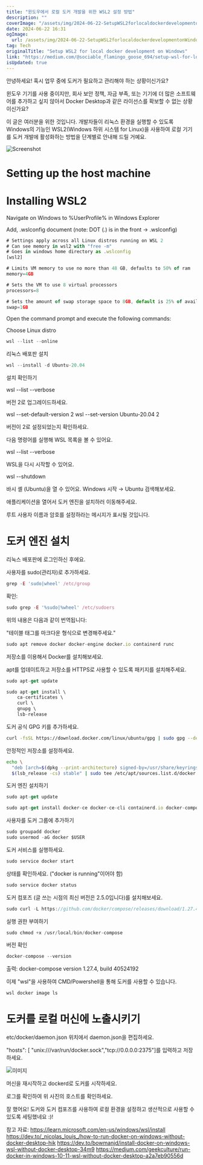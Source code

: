 ```yaml
---
title: "윈도우에서 로컬 도커 개발을 위한 WSL2 설정 방법"
description: ""
coverImage: "/assets/img/2024-06-22-SetupWSL2forlocaldockerdevelopmentonWindows_0.png"
date: 2024-06-22 16:31
ogImage: 
  url: /assets/img/2024-06-22-SetupWSL2forlocaldockerdevelopmentonWindows_0.png
tag: Tech
originalTitle: "Setup WSL2 for local docker development on Windows"
link: "https://medium.com/@sociable_flamingo_goose_694/setup-wsl-for-local-docker-development-on-windows-f0767e0a72d4"
isUpdated: true
---
```






안녕하세요! 혹시 업무 중에 도커가 필요하고 관리해야 하는 상황이신가요?

윈도우 기기를 사용 중이지만, 회사 보안 정책, 자금 부족, 또는 기기에 더 많은 소프트웨어를 추가하고 싶지 않아서 Docker Desktop과 같은 라이선스를 확보할 수 없는 상황이신가요?

이 글은 여러분을 위한 것입니다. 개발자들이 리눅스 환경을 실행할 수 있도록 Windows의 기능인 WSL2(Windows 하위 시스템 for Linux)을 사용하여 로컬 기기를 도커 개발에 활성화하는 방법을 단계별로 안내해 드릴 거예요.

<div class="content-ad"></div>


![Screenshot](/assets/img/2024-06-22-SetupWSL2forlocaldockerdevelopmentonWindows_0.png)

# Setting up the host machine

# Installing WSL2

Navigate on Windows to %UserProfile% in Windows Explorer


<div class="content-ad"></div>


Add, .wslconfig document (note: DOT (.) is in the front → .wslconfig)

```js
# Settings apply across all Linux distros running on WSL 2
# Can see memory in wsl2 with "free -m"
# Goes in windows home directory as .wslconfig
[wsl2]

# Limits VM memory to use no more than 48 GB, defaults to 50% of ram
memory=4GB

# Sets the VM to use 8 virtual processors
processors=8

# Sets the amount of swap storage space to 8GB, default is 25% of available RAM
swap=1GB
```

Open the command prompt and execute the following commands:

Choose Linux distro


<div class="content-ad"></div>

```js
wsl --list --online
```

리눅스 배포판 설치

```js
wsl --install -d Ubuntu-20.04
```

설치 확인하기

<div class="content-ad"></div>


wsl --list --verbose


버전 2로 업그레이드하세요.


wsl --set-default-version 2
wsl --set-version Ubuntu-20.04 2


버전이 2로 설정되었는지 확인하세요.

<div class="content-ad"></div>


다음 명령어를 실행해 WSL 목록을 볼 수 있어요.


wsl --list --verbose


WSL을 다시 시작할 수 있어요.


wsl --shutdown


바시 셸 (Ubuntu)을 열 수 있어요. Windows 시작 → Ubuntu 검색해보세요.

<div class="content-ad"></div>

애플리케이션을 열어서 도커 엔진을 설치하러 이동해주세요.

루트 사용자 이름과 암호를 설정하라는 메시지가 표시될 것입니다.

# 도커 엔진 설치

리눅스 배포판에 로그인하신 후에요.

<div class="content-ad"></div>

사용자를 sudo(관리자)로 추가하세요.

```js
grep -E 'sudo|wheel' /etc/group
```

확인:

```js
sudo grep -E '%sudo|%wheel' /etc/sudoers
```

<div class="content-ad"></div>

위의 내용은 다음과 같이 번역됩니다:

"테이블 태그를 마크다운 형식으로 변경해주세요."

<div class="content-ad"></div>

```js
sudo apt remove docker docker-engine docker.io containerd runc
```

저장소를 이용해서 Docker를 설치해보세요.

apt를 업데이트하고 저장소를 HTTPS로 사용할 수 있도록 패키지를 설치해주세요.

```js
sudo apt-get update

sudo apt-get install \
    ca-certificates \
    curl \
    gnupg \
    lsb-release
```

<div class="content-ad"></div>

도커 공식 GPG 키를 추가하세요.

```bash
curl -fsSL https://download.docker.com/linux/ubuntu/gpg | sudo gpg --dearmor -o /usr/share/keyrings/docker-archive-keyring.gpg
```

안정적인 저장소를 설정하세요.

```bash
echo \
  "deb [arch=$(dpkg --print-architecture) signed-by=/usr/share/keyrings/docker-archive-keyring.gpg] https://download.docker.com/linux/ubuntu \
  $(lsb_release -cs) stable" | sudo tee /etc/apt/sources.list.d/docker.list > /dev/null
```

<div class="content-ad"></div>

도커 엔진 설치하기

```js
sudo apt-get update

sudo apt-get install docker-ce docker-ce-cli containerd.io docker-compose-plugin
```

사용자를 도커 그룹에 추가하기

```js
sudo groupadd docker
sudo usermod -aG docker $USER
```

<div class="content-ad"></div>

도커 서비스를 실행하세요.

```js
sudo service docker start
```

상태를 확인하세요. ("docker is running"이어야 함)

```js
sudo service docker status
```

<div class="content-ad"></div>

도커 컴포즈 (글 쓰는 시점의 최신 버전은 2.5.0입니다)를 설치해보세요.

```js
sudo curl -L https://github.com/docker/compose/releases/download/1.27.4/docker-compose-`uname -s`-`uname -m` -o /usr/local/bin/docker-compose
```

실행 권한 부여하기

```js
sudo chmod +x /usr/local/bin/docker-compose
```

<div class="content-ad"></div>

버전 확인

```js
docker-compose --version
```

출력: docker-compose version 1.27.4, build 40524192

이제 "wsl"을 사용하여 CMD/Powershell을 통해 도커를 사용할 수 있습니다.

<div class="content-ad"></div>

```js
wsl docker image ls
```

# 도커를 로컬 머신에 노출시키기

etc/docker/daemon.json 위치에서 daemon.json을 편집하세요.

<div class="content-ad"></div>

"hosts": [ "unix:///var/run/docker.sock","tcp://0.0.0.0:2375"]를 입력하고 저장하세요.

![이미지](/assets/img/2024-06-22-SetupWSL2forlocaldockerdevelopmentonWindows_1.png)

머신을 재시작하고 dockerd로 도커를 시작하세요.

로그를 확인하여 위 사진의 호스트를 확인하세요.

<div class="content-ad"></div>

잘 했어요! 도커와 도커 컴포즈를 사용하여 로컬 환경을 설정하고 생산적으로 사용할 수 있도록 세팅했네요 :)!

참고 자료:
https://learn.microsoft.com/en-us/windows/wsl/install
https://dev.to/_nicolas_louis_/how-to-run-docker-on-windows-without-docker-desktop-hik
https://dev.to/bowmanjd/install-docker-on-windows-wsl-without-docker-desktop-34m9
https://medium.com/geekculture/run-docker-in-windows-10-11-wsl-without-docker-desktop-a2a7eb90556d